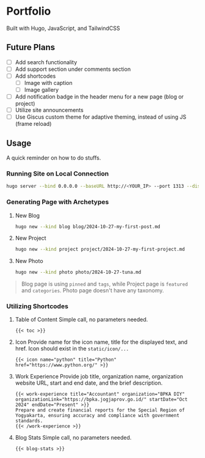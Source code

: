 # Portfolio

Built with Hugo, JavaScript, and TailwindCSS

## Future Plans

- [ ] Add search functionality
- [ ] Add support section under comments section
- [ ] Add shortcodes
  - [ ] Image with caption
  - [ ] Image gallery
- [ ] Add notification badge in the header menu for a new page (blog or project)
- [ ] Utilize site announcements
- [ ] Use Giscus custom theme for adaptive theming, instead of using JS (frame reload)

## Usage

A quick reminder on how to do stuffs.

### Running Site on Local Connection

```bash
hugo server --bind 0.0.0.0 --baseURL http://<YOUR_IP> --port 1313 --disableFastRender
```

### Generating Page with Archetypes

1. New Blog

   ```bash
   hugo new --kind blog blog/2024-10-27-my-first-post.md
   ```

2. New Project

   ```bash
   hugo new --kind project project/2024-10-27-my-first-project.md
   ```

3. New Photo

   ```bash
   hugo new --kind photo photo/2024-10-27-tuna.md
   ```

> Blog page is using `pinned` and `tags`, while Project page is `featured` and `categories`.
> Photo page doesn't have any taxonomy.

### Utilizing Shortcodes

1. Table of Content
   Simple call, no parameters needed.

   ```
   {{< toc >}}
   ```

2. Icon
   Provide name for the icon name, title for the displayed text, and href.
   Icon should exist in the `static/icon/...`

   ```
   {{< icon name="python" title="Python" href="https://www.python.org/" >}}
   ```

3. Work Experience
   Provide job title, organization name, organization website URL, start and end date, and the brief description.

   ```
   {{< work-experience title="Accountant" organization="BPKA DIY" organizationLink="https://bpka.jogjaprov.go.id/" startDate="Oct 2024" endDate="Present" >}}
   Prepare and create financial reports for the Special Region of Yogyakarta, ensuring accuracy and compliance with government standards.
   {{< /work-experience >}}
   ```

4. Blog Stats
   Simple call, no parameters needed.
   ```
   {{< blog-stats >}}
   ```
